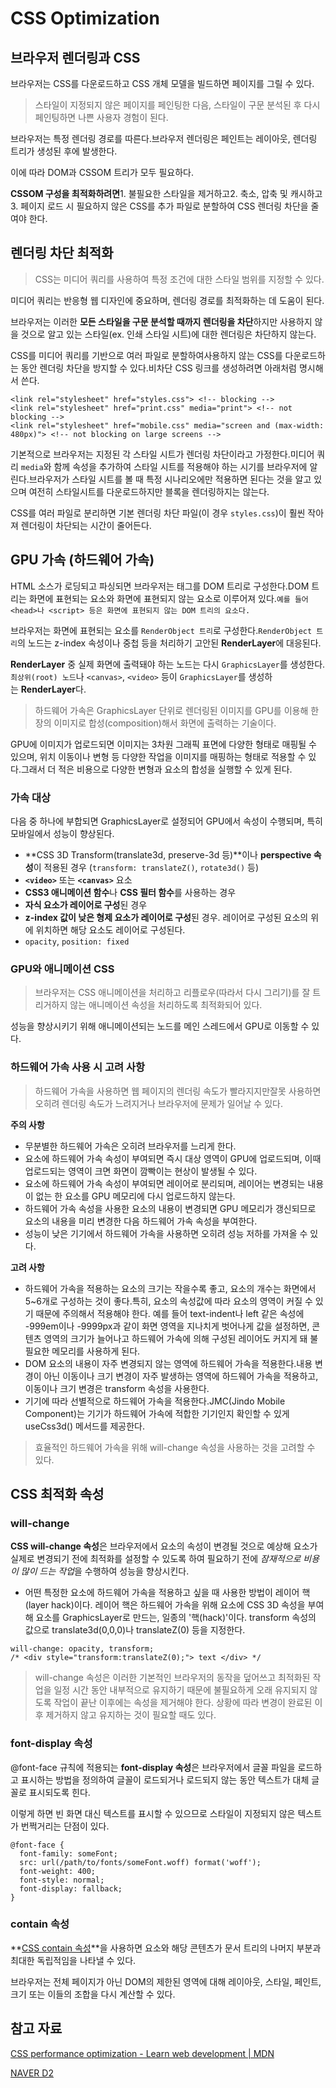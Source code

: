 # CSS Optimization

## 브라우저 렌더링과 CSS

브라우저는 CSS를 다운로드하고 CSS 개체 모델을 빌드하면 페이지를 그릴 수 있다.

> 스타일이 지정되지 않은 페이지를 페인팅한 다음, 스타일이 구문 분석된 후 다시 페인팅하면 나쁜 사용자 경험이 된다.

브라우저는 특정 렌더링 경로를 따른다.브라우저 렌더링은 페인트는 레이아웃, 렌더링 트리가 생성된 후에 발생한다.

이에 따라 DOM과 CSSOM 트리가 모두 필요하다.

**CSSOM 구성을 최적화하려면**1. 불필요한 스타일을 제거하고2. 축소, 압축 및 캐시하고3. 페이지 로드 시 필요하지 않은 CSS를 추가 파일로 분할하여 CSS 렌더링 차단을 줄여야 한다.

## 렌더링 차단 최적화

> CSS는 미디어 쿼리를 사용하여 특정 조건에 대한 스타일 범위를 지정할 수 있다.

미디어 쿼리는 반응형 웹 디자인에 중요하며, 렌더링 경로를 최적화하는 데 도움이 된다.

브라우저는 이러한 **모든 스타일을 구문 분석할 때까지 렌더링을 차단**하지만 사용하지 않을 것으로 알고 있는 스타일(ex. 인쇄 스타일 시트)에 대한 렌더링은 차단하지 않는다.

CSS를 미디어 쿼리를 기반으로 여러 파일로 분할하여사용하지 않는 CSS를 다운로드하는 동안 렌더링 차단을 방지할 수 있다.비차단 CSS 링크를 생성하려면 아래처럼 명시해서 쓴다.

```
<link rel="stylesheet" href="styles.css"> <!-- blocking -->
<link rel="stylesheet" href="print.css" media="print"> <!-- not blocking -->
<link rel="stylesheet" href="mobile.css" media="screen and (max-width: 480px)"> <!-- not blocking on large screens -->
```

기본적으로 브라우저는 지정된 각 스타일 시트가 렌더링 차단이라고 가정한다.미디어 쿼리 `media`와 함께 속성을 추가하여 스타일 시트를 적용해야 하는 시기를 브라우저에 알린다.브라우저가 스타일 시트를 볼 때 특정 시나리오에만 적용하면 된다는 것을 알고 있으며 여전히 스타일시트를 다운로드하지만 블록을 렌더링하지는 않는다.

CSS를 여러 파일로 분리하면 기본 렌더링 차단 파일(이 경우 `styles.css`)이 훨씬 작아져 렌더링이 차단되는 시간이 줄어든다.

## GPU 가속 (하드웨어 가속)

HTML 소스가 로딩되고 파싱되면 브라우저는 태그를 DOM 트리로 구성한다.DOM 트리는 화면에 표현되는 요소와 화면에 표현되지 않는 요소로 이루어져 있다.`예를 들어 <head>나 <script> 등은 화면에 표현되지 않는 DOM 트리의 요소다.`

브라우저는 화면에 표현되는 요소를 `RenderObject 트리`로 구성한다.`RenderObject 트리`의 노드는 z-index 속성이나 중첩 등을 처리하기 고안된 **RenderLayer**에 대응된다.

**RenderLayer** 중 실제 화면에 출력돼야 하는 노드는 다시 `GraphicsLayer`를 생성한다.`최상위(root) 노드`나 `<canvas>`, `<video>` 등이 `GraphicsLayer`를 생성하는 **RenderLayer**다.

> 하드웨어 가속은 GraphicsLayer 단위로 렌더링된 이미지를 GPU를 이용해 한 장의 이미지로 합성(composition)해서 화면에 출력하는 기술이다.

GPU에 이미지가 업로드되면 이미지는 3차원 그래픽 표면에 다양한 형태로 매핑될 수 있으며, 위치 이동이나 변형 등 다양한 작업을 이미지를 매핑하는 형태로 적용할 수 있다.그래서 더 적은 비용으로 다양한 변형과 요소의 합성을 실행할 수 있게 된다.

### 가속 대상

다음 중 하나에 부합되면 GraphicsLayer로 설정되어 GPU에서 속성이 수행되며, 특히 모바일에서 성능이 향상된다.

- **CSS 3D Transform(translate3d, preserve-3d 등)**이나 **perspective 속성**이 적용된 경우 (`transform: translateZ()`, `rotate3d()` 등)
- **`<video>`** 또는 **`<canvas>`** 요소
- **CSS3 애니메이션 함수**나 **CSS 필터 함수**를 사용하는 경우
- **자식 요소가 레이어로 구성**된 경우
- **z-index 값이 낮은 형제 요소가 레이어로 구성**된 경우. 레이어로 구성된 요소의 위에 위치하면 해당 요소도 레이어로 구성된다.
- `opacity`, `position: fixed`

### GPU와 애니메이션 CSS

> 브라우저는 CSS 애니메이션을 처리하고 리플로우(따라서 다시 그리기)를 잘 트리거하지 않는 애니메이션 속성을 처리하도록 최적화되어 있다.

성능을 향상시키기 위해 애니메이션되는 노드를 메인 스레드에서 GPU로 이동할 수 있다.

### 하드웨어 가속 사용 시 고려 사항

> 하드웨어 가속을 사용하면 웹 페이지의 렌더링 속도가 빨라지지만잘못 사용하면 오히려 렌더링 속도가 느려지거나 브라우저에 문제가 일어날 수 있다.

**주의 사항**

- 무분별한 하드웨어 가속은 오히려 브라우저를 느리게 한다.
- 요소에 하드웨어 가속 속성이 부여되면 즉시 대상 영역이 GPU에 업로드되며, 이때 업로드되는 영역이 크면 화면이 깜빡이는 현상이 발생될 수 있다.
- 요소에 하드웨어 가속 속성이 부여되면 레이어로 분리되며, 레이어는 변경되는 내용이 없는 한 요소를 GPU 메모리에 다시 업로드하지 않는다.
- 하드웨어 가속 속성을 사용한 요소의 내용이 변경되면 GPU 메모리가 갱신되므로 요소의 내용을 미리 변경한 다음 하드웨어 가속 속성을 부여한다.
- 성능이 낮은 기기에서 하드웨어 가속을 사용하면 오히려 성능 저하를 가져올 수 있다.

**고려 사항**

- 하드웨어 가속을 적용하는 요소의 크기는 작을수록 좋고, 요소의 개수는 화면에서 5~6개로 구성하는 것이 좋다.특히, 요소의 속성값에 따라 요소의 영역이 커질 수 있기 때문에 주의해서 적용해야 한다. 예를 들어 text-indent나 left 같은 속성에 -999em이나 -9999px과 같이 화면 영역을 지나치게 벗어나게 값을 설정하면, 콘텐츠 영역의 크기가 늘어나고 하드웨어 가속에 의해 구성된 레이어도 커지게 돼 불필요한 메모리를 사용하게 된다.
- DOM 요소의 내용이 자주 변경되지 않는 영역에 하드웨어 가속을 적용한다.내용 변경이 아닌 이동이나 크기 변경이 자주 발생하는 영역에 하드웨어 가속을 적용하고, 이동이나 크기 변경은 transform 속성을 사용한다.
- 기기에 따라 선별적으로 하드웨어 가속을 적용한다.JMC(Jindo Mobile Component)는 기기가 하드웨어 가속에 적합한 기기인지 확인할 수 있게 useCss3d() 메서드를 제공한다.

> 효율적인 하드웨어 가속을 위해 will-change 속성을 사용하는 것을 고려할 수 있다.

## CSS 최적화 속성

### will-change

**CSS will-change 속성**은 브라우저에서 요소의 속성이 변경될 것으로 예상해 요소가 실제로 변경되기 전에 최적화를 설정할 수 있도록 하여 필요하기 전에 *잠재적으로 비용이 많이 드는 작업*을 수행하여 성능을 향상시킨다.

- 어떤 특정한 요소에 하드웨어 가속을 적용하고 싶을 때 사용한 방법이 레이어 핵(layer hack)이다. 레이어 핵은 하드웨어 가속을 위해 요소에 CSS 3D 속성을 부여해 요소를 GraphicsLayer로 만드는, 일종의 '핵(hack)'이다. transform 속성의 값으로 translate3d(0,0,0)나 translateZ(0) 등을 지정한다.

```
will-change: opacity, transform;
/* <div style="transform:translateZ(0);"> text </div> */
```

> will-change 속성은 이러한 기본적인 브라우저의 동작을 덮어쓰고 최적화된 작업을 일정 시간 동안 내부적으로 유지하기 때문에 불필요하게 오래 유지되지 않도록 작업이 끝난 이후에는 속성을 제거해야 한다. 상황에 따라 변경이 완료된 이후 제거하지 않고 유지하는 것이 필요할 때도 있다.

### font-display 속성

@font-face 규칙에 적용되는 **font-display 속성**은 브라우저에서 글꼴 파일을 로드하고 표시하는 방법을 정의하여 글꼴이 로드되거나 로드되지 않는 동안 텍스트가 대체 글꼴로 표시되도록 힌다.

이렇게 하면 빈 화면 대신 텍스트를 표시할 수 있으므로 스타일이 지정되지 않은 텍스트가 번쩍거리는 단점이 있다.

```
@font-face {
  font-family: someFont;
  src: url(/path/to/fonts/someFont.woff) format('woff');
  font-weight: 400;
  font-style: normal;
  font-display: fallback;
}
```

### contain 속성

**[CSS contain 속성](https://developer.mozilla.org/en-US/docs/Web/CSS/contain)**을 사용하면 요소와 해당 콘텐츠가 문서 트리의 나머지 부분과 최대한 독립적임을 나타낼 수 있다.

브라우저는 전체 페이지가 아닌 DOM의 제한된 영역에 대해 레이아웃, 스타일, 페인트, 크기 또는 이들의 조합을 다시 계산할 수 있다.

## 참고 자료

[CSS performance optimization - Learn web development | MDN](https://developer.mozilla.org/en-US/docs/Learn/Performance/CSS)

[NAVER D2](https://d2.naver.com/helloworld/2061385)
